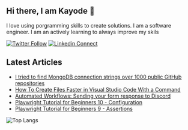 ## Hi there, I am Kayode 👋
I love using porgramming skills to create solutions. I am a software engineer. I am an actively learning to always improve my skils

[![Twitter Follow](https://img.shields.io/twitter/follow/zt4ff?color=%231DA1F2&label=Follow%20%40zt4ff&logo=twitter&style=for-the-badge)](https://twitter.com/intent/follow?screen_name=zt4ff)
[![Linkedin Connect](https://img.shields.io/badge/linkedin-%230077B5.svg?&style=for-the-badge&logo=linkedin&logoColor=white)](https://www.linkedin.com/in/oluwasegun-kayode-07879b1aa/)

## Latest Articles
<!-- HASHNODE:START -->
- [I tried to find MongoDB connection strings over 1000 public GitHub repositories](https://blog.zt4ff.dev/i-tried-to-find-mongodb-connection-strings-over-1000-public-github-repositories)
- [How To Create Files Faster in Visual Studio Code With a Command](https://blog.zt4ff.dev/how-to-create-files-faster-in-visual-studio-code-with-a-command)
- [Automated Workflows: Sending your form response to Discord](https://blog.zt4ff.dev/automated-workflows-sending-your-form-response-to-discord)
- [Playwright Tutorial for Beginners 10 - Configuration](https://blog.zt4ff.dev/playwright-tutorial-for-beginners-10-configuration)
- [Playwright Tutorial for Beginners 9 - Assertions](https://blog.zt4ff.dev/playwright-tutorial-for-beginners-9-assertions)
<!-- HASHNODE:END -->

![Top Langs](https://github-readme-stats.vercel.app/api/top-langs/?username=zt4ff&theme=radical)

